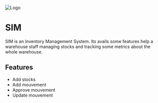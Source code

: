 
![Logo](https://github.com/Owlsome001/sim/blob/development/assets/images/logo.png)

# SIM

SIM is an Inventory Management System. Its avails some features help a warehouse staff managing stocks and tracking some metrics about the whole warehouse.




## Features

- Add stocks
- Add mouvement
- Approve mouvement
- Update mouvement
